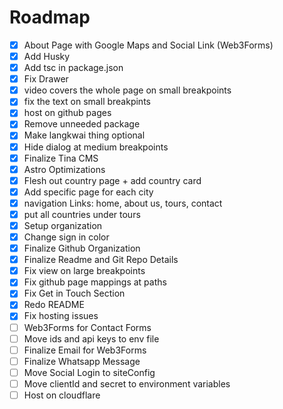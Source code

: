 # Roadmap

- [x] About Page with Google Maps and Social Link (Web3Forms)
- [x] Add Husky
- [x] Add tsc in package.json
- [x] Fix Drawer
- [x] video covers the whole page on small breakpoints
- [x] fix the text on small breakpints
- [x] host on github pages
- [x] Remove unneeded package
- [x] Make langkwai thing optional
- [x] Hide dialog at medium breakpoints
- [x] Finalize Tina CMS
- [x] Astro Optimizations
- [x] Flesh out country page + add country card
- [x] Add specific page for each city
- [x] navigation Links: home, about us, tours, contact
- [x] put all countries under tours
- [x] Setup organization
- [x] Change sign in color
- [x] Finalize Github Organization
- [x] Finalize Readme and Git Repo Details
- [x] Fix view on large breakpoints
- [x] Fix github page mappings at paths
- [x] Fix Get in Touch Section
- [x] Redo README
- [x] Fix hosting issues
- [ ] Web3Forms for Contact Forms
- [ ] Move ids and api keys to env file
- [ ] Finalize Email for Web3Forms
- [ ] Finalize Whatsapp Message
- [ ] Move Social Login to siteConfig
- [ ] Move clientId and secret to environment variables
- [ ] Host on cloudflare
